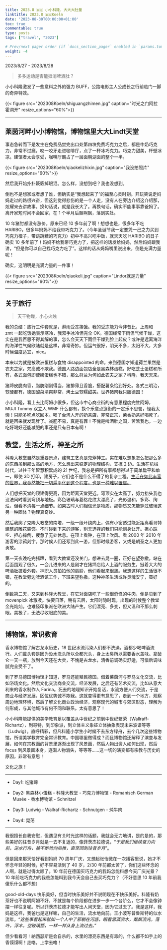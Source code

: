 ```yaml
---
title: 2023.8 🇩🇪 小小科隆，大大大肚量
linktitle: 2023.8 🇩🇪Koeln
date: '2023-08-30T00:00:00+01:00'
toc: true
commentable: true
type: posts
tags: ["travel", "2023"]

# Prev/next pager order (if `docs_section_pager` enabled in `params.toml`)
weight: -4
---
```


2023/8/27 - 2023/8/28

>  多多运动是否能抵消啤酒肚？

小小科隆激发了一些意料之外的强力 BUFF，公路电影主人公成长之行前临门一脚的奇异特效。

{{< figure src="202308Koeln/shiguangzhimen.jpg" caption="时光之门阿拉霍洞开" resize_options="60%">}}

---

## 莱茵河畔小小博物馆，博物馆里大大Lindt天堂

事态急转而下是发生在免费品尝完出口处第四块免费巧克力之后，都是牛奶巧克力，非常不过瘾，咬一咬牙走进咖啡厅，点了一杯冰巧克力。巧克力甜美，杯壁冰凉。建馆者太会享受，咖啡厅霸占了一层面朝湖面的整个一半。

{{< figure src="202308Koeln/qiaokelizhixin.jpg" caption="我没拍照片" resize_options="60%">}}

然后我开始扑扑簌簌掉眼泪。怎么样，没想到吧？我也没想到。

倒也不是想家或者想了谁，但确实是“我想起来了”的福至心灵时刻。开玩笑说走妈妈走过的路很兴奋，但这刻觉得悲伤的是一个人走，没有人在旁边介绍这介绍那，炫耀来去讲故事。换句话说，就是我长大了。再换句话，确实不能事事靠爸妈了。离开家短时间不会回家，在 1 个半月后飘啊飘，落到实处。

10 年猪肘都没有涨价。原来已经 10 多年前了啊！想想也是，很多年不吃 HARIBO，很多年妈妈不给我带巧克力了。（今年圣诞节我一定要凭一己之力买到巧克力橙子，带跳跳糖的巧克力）初中不高兴吃中饭，就天天吃 HARIBO 的日子确实 10 多年前了！妈妈不给我带巧克力了，把这样的话发给妈妈，然后妈妈跟我讲，“但是你可以自己找巧克力吃了”。这样的话从妈妈嘴里说出来，倒是充满力量呢！

确实，这明明是充满力量的一件事！

{{< figure src="202308Koeln/qiaokeli.jpg" caption="Lindor就是力量" resize_options="60%">}}

---

## 关于旅行

> 天干物燥，小心火烛

我的总结：旅行三件套就是，淋雨受冻挨饿。我的受冻能力今非昔比，上周和 zmt 一起吃饭她表示寒冷，我双手冰冷但完全 OK。德国经常下雨但气候干燥，这实在是我百思不得其解的事，怎么会天天下雨但干燥到脸上起皮？或许是远离海洋的海洋性气候欧陆就是这样，非常奇妙。但运气很好，阴天不多，太阳不大，大多时候温度适宜，nice。

本来以为就是被欧洲蛋糕与食物 disappointed 的命，来到德国才知道荷兰果然是农夫之家，梵高诚不欺我。德国人路边面包店全是黑森林蛋糕，好吃芝士蛋糕和所有，各式面包即使磅蛋糕也不错，那么荷兰为何如此农夫之家？科隆，我天天来。

猪蹄皮脆肉香，脂肪刚刚得当，猪排薄且香脆，搭配薯条恰到好处。各式三明治，软硬都有，德国酸菜清爽非常，烤土豆软糯甜美。世界猪肉我只服德国！

小小科隆，看上去比阿姆小很多，但这市中心商业街的有意思程度完胜阿姆，MUJI Tommy 双立人 WMF 什么都有，换个乐意点逛街的一定乐不思蜀，怪我太懒！只能多吃点吃回本。喝了台湾人开的奶茶店，非常正宗，茉香奶茶好喝死了。就是回来就发现胖了。减肥不易，真是有罪！不愧是啤酒肚之国，苦煞我也。一边吃好喝好还能减肥的事还是只有日本有啊！

## 教堂，生活之所，神圣之所

科隆大教堂自然是重要景点，建筑工艺真是鬼斧神工。实在难以想象怎么把那么多的东西吊到那么高的地方，怎么想出来稳定的物理结构，支撑 2 边。生活在机械时代，过往千年智慧积累成的 21 世纪，我总是把所有事都想得过于简单扁平和单一，即使 3D 打印，建房子，它们也不是什么不得了的复杂工程。<u>生活在如此丰富的世界，我竟然能把一切扁平化到这个程度，也是一种难以置信。</u>

人们想把天堂的顶建得更高，因为距离天堂更近。穹顶实在太高了，努力抬头我也没法同时看到穹顶与地板。彩色玻璃与菱格花纹太漂亮了，光影温和，多彩、绚烂，但看不清每一点细节。如果古时人们相信光是物质，那物质又怎能穿过玻璃这另一种固体？物理真奇妙。

然后我爬了克隆大教堂的南塔，一级一级环绕向上，偶有小窗透过能近距离看哥特建筑的雕花装饰。不时碰到下来的游客，别无选择的我们只能侧身让开。担心踩空、担心摔倒，疲惫了无处休息。在顶上看钟，在顶上吹风。看 2000 年 2010 年游客的涂鸦刻字。那时候人们还写到此一游，但那时候游客，又或是朝圣之人更加勇敢。

第一天夜晚吃完猪蹄，看到大教堂还没关门，想进去晃一圈，正好在望弥撒。站在后面围观了很久，一会儿进来的人是刚才在猪蹄店给人上酒的服务生，挺着大大的啤酒肚披着外套。神职人员拍拍他的肩膀，他们看起来很熟。我想这样的生活很不错，在教堂旁边啤酒馆工作，下班来望弥撒。这种神圣生活或许灵魂安宁，蛮好的。

倒数第二天，又来到科隆大教堂，在它对面店吃了一些很奇怪的牛肉，倒是见到了 movenpick 冰激凌。快要日落，稍有云层，太阳时隐时现，出现的时候整个教堂金光灿灿。也难怪印象派在欧洲大陆产生。它们漂亮、多变，但又温和不那么刺眼。美极了，无法尽收眼底的美。

---

## 博物馆，常识教育

香水博物馆了解古龙水历史，18 世纪水流污染人们都不洗澡，酒都少喝啤酒流行。人们戴头套是因为没水洗头所以全都光头，身上太臭所以需要香水盖味。拿破仑一天一瓶，放到今天还在大卖，不愧是古龙水，清香前调确实舒适，可惜后调味腻完全受不了。

到了罗马德国博物馆才知道，罗马还能殖民德国。借着莱茵河与罗马文化交流，比如浴场文化。然后文化交流商业交流，经济发展，之后还有艺术交流，比如从意大利来的香水制作人 Farina。死去的地理知识开始复活，水流方便人们交流，于是商业与经济发展，区位优势诚不欺我。这就变得更有意思了，走到一个地方，观察周边地理环境，然后了解文化商业政治经济，观察现代的城市与郊区形态，理解为何形成，与其他城市有何不同和联系。太有意思了！

小小科隆能提供的美学教育足以覆盖从中世纪之前到中世纪繁荣（Wallraff-Richartz），到哥特，到印象派，到立体主义象征立体抽象表现未来波谱等等（Ludwig）。直呼精彩，但凡科隆小学生小时候不去东方绿舟，去个几次这些博物馆，所谓美学教育完全常识教育。中国哪里做得成？而且博物馆还解释了演变与发展，如何在宗教画的背景里逐渐出现了风景画，然后人物出资人如何出现，然后 focus 到风景画本身，逐渐人物消失，等等等……这一切的演变都有宗教与历史的原因，非常有意思！

文化之旅！

---

* Day1: 吃猪蹄

* Day2: 黑森林小蛋糕 - 科隆大教堂 - 巧克力博物馆 - Romanisch German Musée - 香水博物馆 - Schnitzel
* Day3: Ludwig - Wallraf-Richartz - Schnutgen - 炖牛肉
* Day4: 晃荡

---

我很擅长自我安慰，但遇见有关时光这样的话题，我就会无力地讲，是的是的，那些美好的往昔岁月就是一去不复返的，像菲茨杰拉德说，“*于是我们继续奋力向前，逆水行舟，被不断地向后推，直至回到往昔岁月*”。

但是回来那天恰好看到妈妈 70 周年厂庆，又想起张怡微在一次播客里说，她才不怀念年轻的时候，好不容易活到了 40 岁，2/30 年前都太苦了，你们这些怀念的人啊，就是过得太顺了。10 年前在德国买巧克力的我妈怎能料想今天厂庆光景？10 年前吃巧克力的我爸怎能料到我今天会自己去买巧克力？（不好意思 10 年前我傻乐什么都不想）

good-old-days 快乐美好，但当时快乐美好并不说明现在不快乐美好。科隆有奶茶好也不说明阿姆不好，不就是每个阶段都在进步一步一个台阶么，它才不会像钟摆一样往复呢。所以菲茨杰拉德才能写出人间天堂，因为它过去了。我是这样，我妈是这样，我爸也是这样嘛，自己的生活，流水地向前。王小波写普鲁斯特的似水流年，“*这些事看起来就如一个人中了邪躺在河底，眼看潺潺流水，粼粼流光，落叶，浮木，空玻璃瓶，一样一样从身上流过去。*” 

但少看看河！納西瑟斯是会自杀的，水里的漂亮东西是有毒的，什么都不如手上的香馍馍啊！走咯，上学去咯！
